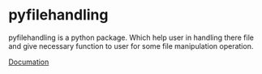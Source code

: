 # pyfilehandling
pyfilehandling is a python package. Which help user in handling there file and give necessary function to user for some file manipulation operation.

[Documation](https://jeeldobariya38.github.io/pyfilehandling/)
